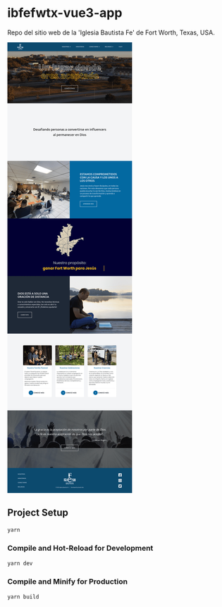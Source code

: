 # ibfefwtx-vue3-app

Repo del sitio web de la 'Iglesia Bautista Fe' de Fort Worth, Texas, USA.

![Imagen del sitio web](public/ibfefwtx-org.png)

## Project Setup

```sh
yarn
```

### Compile and Hot-Reload for Development

```sh
yarn dev
```

### Compile and Minify for Production

```sh
yarn build
```

